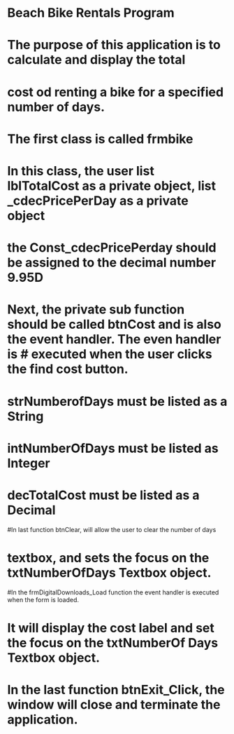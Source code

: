 # Beach Bike Rentals Program
# The purpose of this application is to calculate and display the total
# cost od renting a bike for a specified number of days.
# The first class is called  frmbike
# In this class, the user list lblTotalCost as a private object, list _cdecPricePerDay as a private object 
# the Const_cdecPricePerday should be assigned to the decimal number 9.95D
# Next, the private sub function should be called btnCost and is also the event handler. The even handler is # executed when the user clicks the find cost button. 
# strNumberofDays must be listed as a String
# intNumberOfDays must be listed as Integer
# decTotalCost must be listed as a Decimal
#In last function btnClear, will allow the user to clear the number of days
# textbox, and sets the focus on the txtNumberOfDays Textbox object.
#In the frmDigitalDownloads_Load function the event handler is executed when the form is loaded.
# It will display the cost label and set the focus on the txtNumberOf Days Textbox object.
# In the last function btnExit_Click, the window will close and terminate the application.
